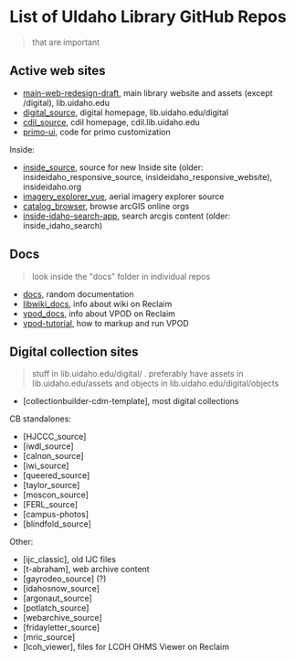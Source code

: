 # List of UIdaho Library GitHub Repos

> that are important

## Active web sites

- [main-web-redesign-draft](https://github.com/uidaholib/main-web-redesign_draft), main library website and assets (except /digital), lib.uidaho.edu
- [digital_source](https://github.com/uidaholib/digital_source), digital homepage, lib.uidaho.edu/digital
- [cdil_source](https://github.com/uidaholib/cdil_source), cdil homepage, cdil.lib.uidaho.edu
- [primo-ui](https://github.com/uidaholib/primo-ui), code for primo customization

Inside:

- [inside_source](https://github.com/uidaholib/inside_source), source for new Inside site (older: insideidaho_responsive_source, insideidaho_responsive_website), insideidaho.org
- [imagery_explorer_vue](https://github.com/uidaholib/imagery_explorer_vue), aerial imagery explorer source
- [catalog_browser](https://github.com/uidaholib/catalog_browser), browse arcGIS online orgs
- [inside-idaho-search-app](https://github.com/uidaholib/inside-idaho-search-app), search arcgis content (older: inside_idaho_search)

## Docs 

> look inside the "docs" folder in individual repos

- [docs](https://github.com/uidaholib/docs), random documentation
- [libwiki_docs](https://github.com/uidaholib/libwiki_docs), info about wiki on Reclaim
- [vpod_docs](https://github.com/uidaholib/vpod_docs), info about VPOD on Reclaim
- [vpod-tutorial](https://github.com/uidaholib/vpod-tutorial), how to markup and run VPOD

## Digital collection sites

> stuff in lib.uidaho.edu/digital/ . 
> preferably have assets in lib.uidaho.edu/assets and objects in lib.uidaho.edu/digital/objects

- [collectionbuilder-cdm-template], most digital collections

CB standalones:

- [HJCCC_source]
- [iwdl_source]
- [calnon_source]
- [iwi_source]
- [queered_source]
- [taylor_source]
- [moscon_source]
- [FERL_source]
- [campus-photos]
- [blindfold_source]

Other:

- [ijc_classic], old IJC files
- [t-abraham], web archive content
- [gayrodeo_source] (?)
- [idahosnow_source]
- [argonaut_source]
- [potlatch_source]
- [webarchive_source]
- [fridayletter_source]
- [mric_source]
- [lcoh_viewer], files for LCOH OHMS Viewer on Reclaim

